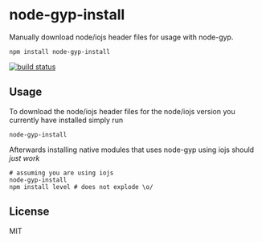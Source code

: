 # node-gyp-install

Manually download node/iojs header files for usage with node-gyp.

```
npm install node-gyp-install
```

[![build status](http://img.shields.io/travis/mafintosh/node-gyp-install.svg?style=flat)](http://travis-ci.org/mafintosh/node-gyp-install)

## Usage

To download the node/iojs header files for the node/iojs version you currently
have installed simply run

```
node-gyp-install
```

Afterwards installing native modules that uses node-gyp using iojs should *just work*

```
# assuming you are using iojs
node-gyp-install
npm install level # does not explode \o/
```

## License

MIT
